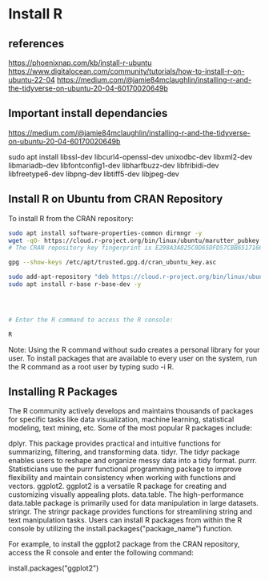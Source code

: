 # Install R

## references

<https://phoenixnap.com/kb/install-r-ubuntu>
<https://www.digitalocean.com/community/tutorials/how-to-install-r-on-ubuntu-22-04>
<https://medium.com/@jamie84mclaughlin/installing-r-and-the-tidyverse-on-ubuntu-20-04-60170020649b>

## Important install dependancies

<https://medium.com/@jamie84mclaughlin/installing-r-and-the-tidyverse-on-ubuntu-20-04-60170020649b>

<!-- There are installation dependencies on some fairly major packages. Both tidyverse, httr and odbc require installations at the command line before they can be installed in R. These should help install the required elements: -->

sudo apt install libssl-dev libcurl4-openssl-dev unixodbc-dev libxml2-dev libmariadb-dev libfontconfig1-dev libharfbuzz-dev libfribidi-dev libfreetype6-dev libpng-dev libtiff5-dev libjpeg-dev

## Install R on Ubuntu from CRAN Repository

To install R from the CRAN repository:

```bash
sudo apt install software-properties-common dirmngr -y
wget -qO- https://cloud.r-project.org/bin/linux/ubuntu/marutter_pubkey.asc | sudo tee -a /etc/apt/trusted.gpg.d/cran_ubuntu_key.asc
# The CRAN repository key fingerprint is E298A3A825C0D65DFD57CBB651716619E084DAB9. Verify the downloaded key using the following command:

gpg --show-keys /etc/apt/trusted.gpg.d/cran_ubuntu_key.asc

sudo add-apt-repository "deb https://cloud.r-project.org/bin/linux/ubuntu $(lsb_release -cs)-cran40/"
sudo apt install r-base r-base-dev -y




# Enter the R command to access the R console:

R
```

Note: Using the R command without sudo creates a personal library for your user. To install packages that are available to every user on the system, run the R command as a root user by typing sudo -i R.

## Installing R Packages

The R community actively develops and maintains thousands of packages for specific tasks like data visualization, machine learning, statistical modeling, text mining, etc. Some of the most popular R packages include:

dplyr. This package provides practical and intuitive functions for summarizing, filtering, and transforming data.
tidyr. The tidyr package enables users to reshape and organize messy data into a tidy format.
purrr. Statisticians use the purrr functional programming package to improve flexibility and maintain consistency when working with functions and vectors.
ggplot2. ggplot2 is a versatile R package for creating and customizing visually appealing plots.
data.table. The high-performance data.table package is primarily used for data manipulation in large datasets.
stringr. The stringr package provides functions for streamlining string and text manipulation tasks.
Users can install R packages from within the R console by utilizing the install.packages("package_name") function.

For example, to install the ggplot2 package from the CRAN repository, access the R console and enter the following command:

install.packages("ggplot2")
